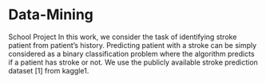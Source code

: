 # Data-Mining
School Project 
In this work, we consider the task of identifying stroke
patient from patient’s history. Predicting patient with a
stroke can be simply considered as a binary classification
problem where the algorithm predicts if a patient has stroke
or not. We use the publicly available stroke prediction
dataset [1] from kaggle1. 

